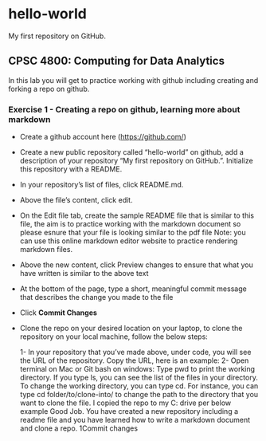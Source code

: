 # hello-world
My first repository on GitHub.

## CPSC 4800: Computing for Data Analytics
In this lab you will get to practice working with github including creating and forking a repo on github.

### Exercise 1 - Creating a repo on github, learning more about markdown
* Create a github account here (https://github.com/)
* Create a new public repository called “hello-world” on github, add a description of your repository
   “My first repository on GitHub.”. Initialize this repository with a README.
* In your repository’s list of files, click README.md.
* Above the file’s content, click edit.
* On the Edit file tab, create the sample README file that is similar to this file, the aim is to practice
  working with the markdown document so please esnure that your file is looking similar to the pdf file
  Note: you can use this online markdown editor website to practice rendering markdown
  files.
* Above the new content, click Preview changes to ensure that what you have written is similar to the
above text
* At the bottom of the page, type a short, meaningful commit message that describes the change you
made to the file
* Click **Commit Changes**
* Clone the repo on your desired location on your laptop, to clone the repository on your local machine,
follow the below steps:

    1- In your repository that you’ve made above, under code, you will see the URL of the repository. Copy      the URL, here is an example:
    2- Open terminal on Mac or Git bash on windows:
    Type pwd to print the working directory. If you type ls, you can see the list of the files in your            directory.
    To change the working directory, you can type cd. For instance, you can type cd folder/to/clone-into/
    to change the path to the directory that you want to clone the file. I copied the repo to my C: drive         per below example
    Good Job. You have created a new repository including a readme file and you have learned
    how to write a markdown document and clone a repo.
    1Commit changes
